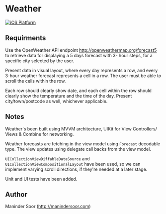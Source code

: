 # Weather

[![iOS Platform](https://img.shields.io/badge/platform-ios-lightgrey.svg)](https://img.shields.io/badge/platform-ios-lightgrey.svg)

## Requirments

Use the OpenWeather API endpoint http://openweathermap.org/forecast5 to retrieve data for displaying a 5 days forecast with 3- hour steps, for a specific city selected by the user.

Present data in visual layout, where every day represents a row, and every 3-hour weather forecast represents a cell in a row. The user must be able to scroll the cells within the row.

Each row should clearly show date, and each cell within the row should clearly show the temperature and the time of the day. Present city/town/postcode as well, whichever applicable.

## Notes

Weather's been built using MVVM architecture, UIKit for View Controllers/ Views & Combine for networking. 

Weather forecasts are fetching in the view model using `Forecast` decodable type. The view updates using delegate call backs from the view model. 

`UICollectionViewDiffableDataSource` and `UICollectionViewCompositionalLayout` have been used, so we can implement varying scroll directions, if they're needed at a later stage.

Unit and UI tests have been added.

## Author

Maninder Soor (http://manindersoor.com)
